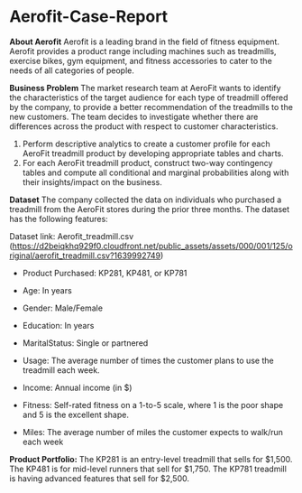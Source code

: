 # Aerofit-Case-Report
**About Aerofit**
Aerofit is a leading brand in the field of fitness equipment. Aerofit provides a product range including machines such as treadmills, exercise bikes, gym equipment, and fitness accessories to cater to the needs of all categories of people.

**Business Problem**
The market research team at AeroFit wants to identify the characteristics of the target audience for each type of treadmill offered by the company, to provide a better recommendation of the treadmills to the new customers. The team decides to investigate whether there are differences across the product with respect to customer characteristics.

1. Perform descriptive analytics to create a customer profile for each AeroFit treadmill product by developing appropriate tables and charts.
2. For each AeroFit treadmill product, construct two-way contingency tables and compute all conditional and marginal probabilities along with their insights/impact on the business.

**Dataset**
The company collected the data on individuals who purchased a treadmill from the AeroFit stores during the prior three months. The dataset has the following features:

Dataset link: Aerofit_treadmill.csv (https://d2beiqkhq929f0.cloudfront.net/public_assets/assets/000/001/125/original/aerofit_treadmill.csv?1639992749)

- Product Purchased:	KP281, KP481, or KP781

- Age:	In years

- Gender:	Male/Female

- Education:	In years

- MaritalStatus:	Single or partnered

- Usage:	The average number of times the customer plans to use the treadmill each week.

- Income:	Annual income (in $)

- Fitness:	Self-rated fitness on a 1-to-5 scale, where 1 is the poor shape and 5 is the excellent shape.

- Miles:	The average number of miles the customer expects to walk/run each week

**Product Portfolio:**
The KP281 is an entry-level treadmill that sells for $1,500.
The KP481 is for mid-level runners that sell for $1,750.
The KP781 treadmill is having advanced features that sell for $2,500.
